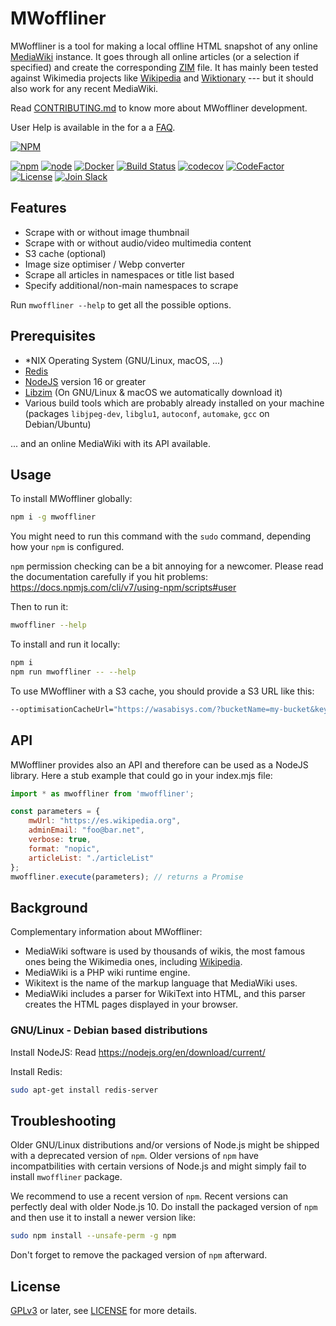 # MWoffliner

MWoffliner is a tool for making a local offline HTML snapshot of any
online [MediaWiki](https://mediawiki.org) instance. It goes through
all online articles (or a selection if specified) and create the
corresponding [ZIM](https://openzim.org) file. It has mainly been
tested against Wikimedia projects like
[Wikipedia](https://wikipedia.org) and
[Wiktionary](https://wiktionary.org) --- but it should also work for
any recent MediaWiki.

Read [CONTRIBUTING.md](./CONTRIBUTING.md) to know more about
MWoffliner development.

User Help is available in the for a a
[FAQ](https://github.com/openzim/mwoffliner/wiki/Frequently-Asked-Questions).

[![NPM](https://nodei.co/npm/mwoffliner.png)](https://www.npmjs.com/package/mwoffliner)

[![npm](https://img.shields.io/npm/v/mwoffliner.svg)](https://www.npmjs.com/package/mwoffliner)
[![node](https://img.shields.io/node/v/mwoffliner.svg)](https://www.npmjs.com/package/mwoffliner)
[![Docker](https://ghcr-badge.deta.dev/openzim/mwoffliner/latest_tag?label=container)](https://ghcr.io/openzim/mwoffliner)
[![Build Status](https://github.com/openzim/mwoffliner/workflows/CI/badge.svg?query=branch%3Amain)](https://github.com/openzim/mwoffliner/actions/workflows/ci.yml?query=branch%3Amain)
[![codecov](https://codecov.io/gh/openzim/mwoffliner/branch/main/graph/badge.svg)](https://codecov.io/gh/openzim/mwoffliner)
[![CodeFactor](https://www.codefactor.io/repository/github/openzim/mwoffliner/badge)](https://www.codefactor.io/repository/github/openzim/mwoffliner)
[![License](https://img.shields.io/npm/l/mwoffliner.svg)](LICENSE)
[![Join Slack](https://img.shields.io/badge/Join%20us%20on%20Slack%20%23mwoffliner-2EB67D)](https://slack.kiwix.org)

## Features

- Scrape with or without image thumbnail
- Scrape with or without audio/video multimedia content
- S3 cache (optional)
- Image size optimiser / Webp converter
- Scrape all articles in namespaces or title list based
- Specify additional/non-main namespaces to scrape

Run `mwoffliner --help` to get all the possible options.

## Prerequisites

- *NIX Operating System (GNU/Linux, macOS, ...)
- [Redis](https://redis.io/)
- [NodeJS](https://nodejs.org/en/) version 16 or greater
- [Libzim](https://github.com/openzim/libzim) (On GNU/Linux & macOS we automatically download it)
- Various build tools which are probably already installed on your
  machine (packages `libjpeg-dev`, `libglu1`, `autoconf`, `automake`, `gcc` on
  Debian/Ubuntu)

... and an online MediaWiki with its API available.

## Usage

To install MWoffliner globally:
```bash
npm i -g mwoffliner
```

You might need to run this command with the `sudo` command, depending
how your `npm` is configured.

`npm` permission checking can be a bit annoying for a
newcomer. Please read the documentation carefully if you hit
problems: https://docs.npmjs.com/cli/v7/using-npm/scripts#user

Then to run it:
```bash
mwoffliner --help
```

To install and run it locally:
```bash
npm i
npm run mwoffliner -- --help
```

To use MWoffliner with a S3 cache, you should provide a S3 URL like
this:
```bash
--optimisationCacheUrl="https://wasabisys.com/?bucketName=my-bucket&keyId=my-key-id&secretAccessKey=my-sac"
```

## API

MWoffliner provides also an API and therefore can be used as a NodeJS
library. Here a stub example that could go in your index.mjs file:
```javascript
import * as mwoffliner from 'mwoffliner';

const parameters = {
    mwUrl: "https://es.wikipedia.org",
    adminEmail: "foo@bar.net",
    verbose: true,
    format: "nopic",
    articleList: "./articleList"
};
mwoffliner.execute(parameters); // returns a Promise
```

## Background

Complementary information about MWoffliner:

* MediaWiki software is used by thousands of wikis, the most
  famous ones being the Wikimedia ones, including [Wikipedia](https://wikipedia.org).
* MediaWiki is a PHP wiki runtime engine.
* Wikitext is the name of the markup language that MediaWiki uses.
* MediaWiki includes a parser for WikiText into HTML, and this
  parser creates the HTML pages displayed in your browser.

### GNU/Linux - Debian based distributions

Install NodeJS:
Read https://nodejs.org/en/download/current/

Install Redis:
```bash
sudo apt-get install redis-server
```

## Troubleshooting

Older GNU/Linux distributions and/or versions of Node.js might be
shipped with a deprecated version of `npm`. Older versions of `npm`
have incompatbilities with certain versions of Node.js and might
simply fail to install `mwoffliner` package.

We recommend to use a recent version of `npm`. Recent versions can
perfectly deal with older Node.js 10. Do install the packaged
version of `npm` and then use it to install a newer version like:

```bash
sudo npm install --unsafe-perm -g npm
```

Don't forget to remove the packaged version of `npm` afterward.

License
-------

[GPLv3](https://www.gnu.org/licenses/gpl-3.0) or later, see
[LICENSE](LICENSE) for more details.
